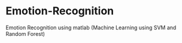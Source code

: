 # Emotion-Recognition
Emotion Recognition using matlab (Machine Learning using SVM and Random Forest)
